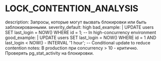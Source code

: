 # LOCK_CONTENTION_ANALYSIS

description: Запросы, которые могут вызвать блокировки или быть заблокированными.
severity_default: high
bad_example: |
UPDATE users SET last_login = NOW() WHERE id = 1;
-- In high-concurrency environment
good_example: |
UPDATE users SET last_login = NOW() WHERE id = 1 AND last_login < NOW() - INTERVAL '1 hour';
-- Conditional update to reduce contention
notes: В production при concurrency > 10 - критично. Проверять pg_stat_activity на блокировки.
